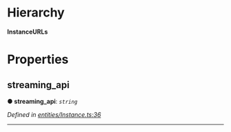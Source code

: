 

# Hierarchy

**InstanceURLs**

# Properties

<a id="streaming_api"></a>

##  streaming_api

**● streaming_api**: *`string`*

*Defined in [entities/Instance.ts:36](https://github.com/lagunehq/core/blob/b472bda/src/entities/Instance.ts#L36)*

___

